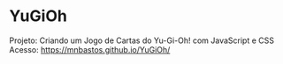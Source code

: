 # YuGiOh

Projeto: Criando um Jogo de Cartas do Yu-Gi-Oh! com JavaScript e CSS
Acesso:
https://mnbastos.github.io/YuGiOh/
